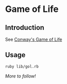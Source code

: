 Game of Life
============

## Introduction
See [Conway's Game of Life](http://en.wikipedia.org/wiki/Conway%27s_Game_of_Life)

## Usage
```bash
ruby lib/gol.rb
```

*More to follow!*

